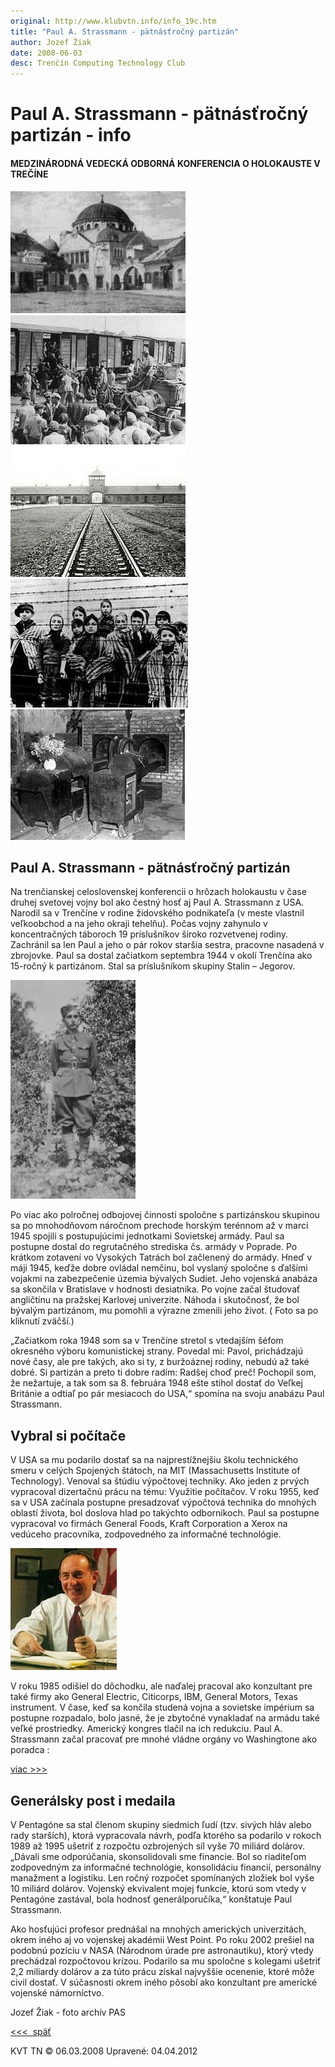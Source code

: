 ```yaml
---
original: http://www.klubvtn.info/info_19c.htm
title: "Paul A. Strassmann - pätnásťročný partizán"
author: Jozef Žiak
date: 2008-06-03
desc: Trenčín Computing Technology Club
---
```


# Paul A. Strassmann - pätnásťročný partizán - info

#### MEDZINÁRODNÁ VEDECKÁ ODBORNÁ KONFERENCIA O HOLOKAUSTE V TREČÍNE

![Synagoga v Trenčíne](pix/hol_01.jpg)
![Vagónovanie Židov](pix/hol_02.jpg)
![Tábor v Osvienčimi](pix/hol_03.jpg)
![Niekoľkí prežili...](pix/hol_04.jpg)
![Koniec v krematóriu](pix/hol_06.jpg)


## Paul A. Strassmann - pätnásťročný partizán

Na trenčianskej celoslovenskej konferencii o hrôzach holokaustu v čase druhej svetovej vojny
bol ako čestný hosť aj Paul A. Strassmann z USA. Narodil sa v Trenčíne v rodine židovského
podnikateľa (v meste vlastnil veľkoobchod a na jeho okraji tehelňu). Počas vojny zahynulo v
koncentračných táboroch 19 príslušníkov široko rozvetvenej rodiny. Zachránil sa len Paul a jeho
o pár rokov staršia sestra, pracovne nasadená v zbrojovke. Paul sa dostal začiatkom septembra
1944 v okolí Trenčína ako 15-ročný k partizánom. Stal sa príslušníkom skupiny Stalin – Jegorov.

![Obr. P. A. Strassmann](pix/strassmann-1.jpg)

Po viac ako polročnej odbojovej činnosti spoločne s partizánskou skupinou sa po mnohodňovom
náročnom prechode horským terénnom až v marci 1945 spojili s postupujúcimi jednotkami Sovietskej
armády. Paul sa postupne dostal do regrutačného strediska čs. armády v Poprade. Po krátkom zotavení
vo Vysokých Tatrách bol začlenený do armády. Hneď v máji 1945, keďže dobre ovládal nemčinu, bol
vyslaný spoločne s ďalšími vojakmi na zabezpečenie územia bývalých Sudiet. Jeho vojenská anabáza
sa skončila v Bratislave v hodnosti desiatnika. Po vojne začal študovať angličtinu na pražskej
Karlovej univerzite. Náhoda i skutočnosť, že bol bývalým partizánom, mu pomohli a výrazne zmenili
jeho život. ( Foto sa po kliknutí zväčší.)

„Začiatkom roka 1948 som sa v Trenčíne stretol s vtedajším šéfom okresného výboru komunistickej
strany. Povedal mi: Pavol, prichádzajú nové časy, ale pre takých, ako si ty, z buržoáznej rodiny,
nebudú až také dobré. Si partizán a preto ti dobre radím: Radšej choď preč! Pochopil som, že
nežartuje, a tak som sa 8. februára 1948 ešte stihol dostať do Veľkej Británie a odtiaľ po pár
mesiacoch do USA,“ spomína na svoju anabázu Paul Strassmann.

## Vybral si počítače

V USA sa mu podarilo dostať sa na najprestížnejšiu školu technického smeru v celých Spojených
štátoch, na MIT (Massachusetts Institute of Technology). Venoval sa štúdiu výpočtovej techniky. Ako
jeden z prvých vypracoval dizertačnú prácu na tému: Využitie počítačov. V roku 1955, keď sa v USA
začínala postupne presadzovať výpočtová technika do mnohých oblastí života, bol doslova hlad po 
takýchto odborníkoch. Paul sa postupne vypracoval vo firmách General Foods, Kraft Corporation a Xerox
na vedúceho pracovníka, zodpovedného za informačné technológie.

![Obr. P. A. Strassmann](pix/strassmann-2.jpg)


V roku 1985 odišiel do dôchodku, ale naďalej pracoval ako konzultant pre také firmy ako General
Electric, Citicorps, IBM, General Motors, Texas instrument. V čase, keď sa končila studená vojna a
sovietske impérium sa postupne rozpadalo, bolo jasné, že je zbytočné vynakladať na armádu také veľké
prostriedky. Americký kongres tlačil na ich redukciu. Paul A. Strassmann začal pracovať pre mnohé
vládne orgány vo Washingtone ako poradca :

[viac&nbsp;&gt;&gt;&gt;](http://www.strassmann.com/bio)

## Generálsky post i medaila

V Pentagóne sa stal členom skupiny siedmich ľudí (tzv. sivých hláv alebo rady starších), ktorá
vypracovala návrh, podľa ktorého sa podarilo v rokoch 1989 až 1995 ušetriť z rozpočtu ozbrojených
síl vyše 70 miliárd dolárov. „Dávali sme odporúčania, skonsolidovali sme financie. Bol so riaditeľom
zodpovedným za informačné technológie, konsolidáciu financií, personálny manažment a logistiku. Len
ročný rozpočet spomínaných zložiek bol vyše 10 miliárd dolárov. Vojenský ekvivalent mojej funkcie,
ktorú som vtedy v Pentagóne zastával, bola hodnosť generálporučíka,“ konštatuje Paul Strassmann.

Ako hosťujúci profesor prednášal na mnohých amerických univerzitách, okrem iného aj vo vojenskej
akadémii West Point. Po roku 2002 prešiel na podobnú pozíciu v NASA (Národnom úrade pre astronautiku),
ktorý vtedy prechádzal rozpočtovou krízou. Podarilo sa mu spoločne s kolegami ušetriť 2,2 miliardy
dolárov a za túto prácu získal najvyššie ocenenie, ktoré môže civil dostať. V súčasnosti okrem iného
pôsobí ako konzultant pre americké vojenské námorníctvo.

Jozef Žiak - foto archív PAS


[&lt;&lt;&lt;&nbsp;&nbsp;späť](http://www.klubvtn.info/info_19a.htm)


KVT TN&nbsp;©&nbsp;06.03.2008
Upravené: 04.04.2012

